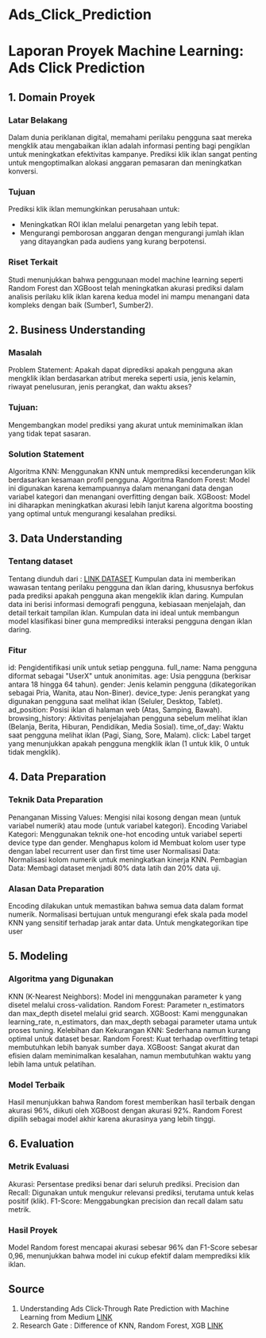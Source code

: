 # Ads_Click_Prediction
# Laporan Proyek Machine Learning: Ads Click Prediction
## 1. Domain Proyek
### Latar Belakang
Dalam dunia periklanan digital, memahami perilaku pengguna saat mereka mengklik atau mengabaikan iklan adalah informasi penting bagi pengiklan untuk meningkatkan efektivitas kampanye. Prediksi klik iklan sangat penting untuk mengoptimalkan alokasi anggaran pemasaran dan meningkatkan konversi.

### Tujuan
Prediksi klik iklan memungkinkan perusahaan untuk:
- Meningkatkan ROI iklan melalui penargetan yang lebih tepat.
- Mengurangi pemborosan anggaran dengan mengurangi jumlah iklan yang ditayangkan pada audiens yang kurang berpotensi.

### Riset Terkait
Studi menunjukkan bahwa penggunaan model machine learning seperti Random Forest dan XGBoost telah meningkatkan akurasi prediksi dalam analisis perilaku klik iklan karena kedua model ini mampu menangani data kompleks dengan baik (Sumber1, Sumber2).

## 2. Business Understanding
### Masalah
Problem Statement: Apakah dapat diprediksi apakah pengguna akan mengklik iklan berdasarkan atribut mereka seperti usia, jenis kelamin, riwayat penelusuran, jenis perangkat, dan waktu akses?

### Tujuan:
Mengembangkan model prediksi yang akurat untuk meminimalkan iklan yang tidak tepat sasaran.

### Solution Statement
Algoritma KNN: Menggunakan KNN untuk memprediksi kecenderungan klik berdasarkan kesamaan profil pengguna.
Algoritma Random Forest: Model ini digunakan karena kemampuannya dalam menangani data dengan variabel kategori dan menangani overfitting dengan baik.
XGBoost: Model ini diharapkan meningkatkan akurasi lebih lanjut karena algoritma boosting yang optimal untuk mengurangi kesalahan prediksi.

## 3. Data Understanding
### Tentang dataset
Tentang
diunduh dari : [LINK DATASET](https://www.kaggle.com/datasets/marius2303/ad-click-prediction-dataset)
Kumpulan data ini memberikan wawasan tentang perilaku pengguna dan iklan daring, khususnya berfokus pada prediksi apakah pengguna akan mengeklik iklan daring. Kumpulan data ini berisi informasi demografi pengguna, kebiasaan menjelajah, dan detail terkait tampilan iklan.
Kumpulan data ini ideal untuk membangun model klasifikasi biner guna memprediksi interaksi pengguna dengan iklan daring.

### Fitur

id: Pengidentifikasi unik untuk setiap pengguna.
full_name: Nama pengguna diformat sebagai "UserX" untuk anonimitas.
age: Usia pengguna (berkisar antara 18 hingga 64 tahun).
gender: Jenis kelamin pengguna (dikategorikan sebagai Pria, Wanita, atau Non-Biner).
device_type: Jenis perangkat yang digunakan pengguna saat melihat iklan (Seluler, Desktop, Tablet).
ad_position: Posisi iklan di halaman web (Atas, Samping, Bawah).
browsing_history: Aktivitas penjelajahan pengguna sebelum melihat iklan (Belanja, Berita, Hiburan, Pendidikan, Media Sosial).
time_of_day: Waktu saat pengguna melihat iklan (Pagi, Siang, Sore, Malam).
click: Label target yang menunjukkan apakah pengguna mengklik iklan (1 untuk klik, 0 untuk tidak mengklik).

## 4. Data Preparation
### Teknik Data Preparation
Penanganan Missing Values: Mengisi nilai kosong dengan mean (untuk variabel numerik) atau mode (untuk variabel kategori).
Encoding Variabel Kategori: Menggunakan teknik one-hot encoding untuk variabel seperti device type dan gender.
Menghapus kolom id
Membuat kolom user type dengan label recurrent user dan first time user
Normalisasi Data: Normalisasi kolom numerik untuk meningkatkan kinerja KNN.
Pembagian Data: Membagi dataset menjadi 80% data latih dan 20% data uji.
### Alasan Data Preparation
Encoding dilakukan untuk memastikan bahwa semua data dalam format numerik.
Normalisasi bertujuan untuk mengurangi efek skala pada model KNN yang sensitif terhadap jarak antar data.
Untuk mengkategorikan tipe user
## 5. Modeling
### Algoritma yang Digunakan
KNN (K-Nearest Neighbors): Model ini menggunakan parameter k yang disetel melalui cross-validation.
Random Forest: Parameter n_estimators dan max_depth disetel melalui grid search.
XGBoost: Kami menggunakan learning_rate, n_estimators, dan max_depth sebagai parameter utama untuk proses tuning.
Kelebihan dan Kekurangan
KNN: Sederhana namun kurang optimal untuk dataset besar.
Random Forest: Kuat terhadap overfitting tetapi membutuhkan lebih banyak sumber daya.
XGBoost: Sangat akurat dan efisien dalam meminimalkan kesalahan, namun membutuhkan waktu yang lebih lama untuk pelatihan.
### Model Terbaik
Hasil menunjukkan bahwa Random forest memberikan hasil terbaik dengan akurasi 96%, diikuti oleh XGBoost dengan akurasi 92%. Random Forest dipilih sebagai model akhir karena akurasinya yang lebih tinggi.

## 6. Evaluation
### Metrik Evaluasi
Akurasi: Persentase prediksi benar dari seluruh prediksi.
Precision dan Recall: Digunakan untuk mengukur relevansi prediksi, terutama untuk kelas positif (klik).
F1-Score: Menggabungkan precision dan recall dalam satu metrik.
### Hasil Proyek
Model Random forest mencapai akurasi sebesar 96% dan F1-Score sebesar 0,96, menunjukkan bahwa model ini cukup efektif dalam memprediksi klik iklan.

## Source
1. Understanding Ads Click-Through Rate Prediction with Machine Learning from Medium [LINK](https://medium.com/@varun.tyagi83/understanding-ads-click-through-rate-prediction-with-machine-learning-9ee1e637203c)
2. Research Gate : Difference of KNN, Random Forest, XGB [LINK](https://www.researchgate.net/post/What_is_the_difference_between_the_three_Machine_Learning_models)
